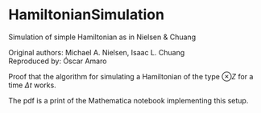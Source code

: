 # HamiltonianSimulation
Simulation of simple Hamiltonian as in Nielsen $\&$ Chuang

Original authors: Michael A. Nielsen, Isaac L. Chuang \
Reproduced by: Óscar Amaro

Proof that the algorithm for simulating a Hamiltonian of the type $\otimes Z$ for a time $\Delta t$ works.

The pdf is a print of the Mathematica notebook implementing this setup.
